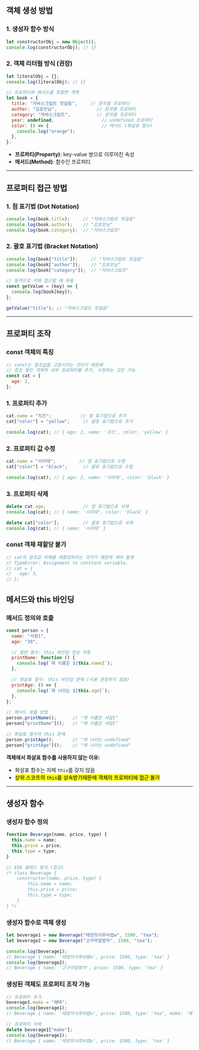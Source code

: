
##  객체 생성 방법

### 1. 생성자 함수 방식

```javascript
let constructorObj = new Object();
console.log(constructorObj); // {}
```

### 2. 객체 리터럴 방식 (권장)

```javascript
let literalObj = {};
console.log(literalObj); // {}

// 프로퍼티와 메서드를 포함한 객체
let book = {
  title: "자바스크립트 첫걸음",     // 문자열 프로퍼티
  author: "김효빈님",               // 문자열 프로퍼티
  category: "자바스크립트",          // 문자열 프로퍼티
  year: undefined,                  // undefined 프로퍼티
  color: () => {                    // 메서드 (화살표 함수)
    console.log("orange");
  },
};
```

- **프로퍼티(Property)**: key-value 쌍으로 이루어진 속성
- **메서드(Method)**: 함수인 프로퍼티

---
##  프로퍼티 접근 방법

### 1. 점 표기법 (Dot Notation)

```javascript
console.log(book.title);     // "자바스크립트 첫걸음"
console.log(book.author);    // "김효빈님"
console.log(book.category);  // "자바스크립트"
```

### 2. 괄호 표기법 (Bracket Notation)

```javascript
console.log(book["title"]);     // "자바스크립트 첫걸음"
console.log(book["author"]);    // "김효빈님"
console.log(book["category"]);  // "자바스크립트"

// 동적으로 키에 접근할 때 유용
const getValue = (key) => {
  console.log(book[key]);
};

getValue("title"); // "자바스크립트 첫걸음"
```


---

##  프로퍼티 조작

### const 객체의 특징

```javascript
// const는 참조값을 고정시키는 것이기 때문에
// 참조 중인 객체의 내부 프로퍼티를 추가, 수정하는 것은 가능
const cat = {
  age: 2,
};
```

### 1. 프로퍼티 추가 

```javascript
cat.name = "치즈";           // 점 표기법으로 추가
cat["color"] = "yellow";     // 괄호 표기법으로 추가

console.log(cat); // { age: 2, name: '치즈', color: 'yellow' }
```

### 2. 프로퍼티 값 수정

```javascript
cat.name = "서리태";         // 점 표기법으로 수정
cat["color"] = "black";      // 괄호 표기법으로 수정

console.log(cat); // { age: 2, name: '서리태', color: 'black' }
```

### 3. 프로퍼티 삭제

```javascript
delete cat.age;              // 점 표기법으로 삭제
console.log(cat); // { name: '서리태', color: 'black' }

delete cat["color"];         // 괄호 표기법으로 삭제
console.log(cat); // { name: '서리태' }
```

###  const 객체 재할당 불가

```javascript
// cat의 참조값 자체를 재할당하려는 것이기 때문에 에러 발생
// TypeError: Assignment to constant variable.
// cat = {
//   age: 3,
// };
```

##  메서드와 this 바인딩

### 메서드 정의와 호출

```javascript
const person = {
  name: "사람1",
  age: "30",

  // 일반 함수: this 바인딩 정상 작동
  printName: function () {
    console.log(`제 이름은 ${this.name}`);
  },

  // 화살표 함수: this 바인딩 문제 (사용 권장하지 않음)
  printAge: () => {
    console.log(`제 나이는 ${this.age}`);
  },
};

// 메서드 호출 방법
person.printName();      // "제 이름은 사람1"
person["printName"]();   // "제 이름은 사람1"

// 화살표 함수의 this 문제
person.printAge();       // "제 나이는 undefined"
person["printAge"]();    // "제 나이는 undefined"
```

**객체에서 화살표 함수를 사용하지 않는 이유:**
- 화살표 함수는 자체 `this`를 갖지 않음
- <mark class="hltr-orange">상위 스코프의 `this`를 상속받기때문에 객체의 프로퍼티에 접근 불가</mark>

---
##  생성자 함수

### 생성자 함수 정의

```javascript
function Beverage(name, price, type) {
  this.name = name;
  this.price = price;
  this.type = type;
}

// ES6 클래스 방식 (참고)
/* class Beverage {
    constructor(name, price, type) {
        this.name = name;
        this.price = price;
        this.type = type;
    }
} */
```

### 생성자 함수로 객체 생성

```javascript
let beverage1 = new Beverage("태양의식후비법w", 1500, "tea");
let beverage2 = new Beverage("고구마알밤차", 1500, "tea");

console.log(beverage1);
// Beverage { name: '태양의식후비법w', price: 1500, type: 'tea' }
console.log(beverage2);
// Beverage { name: '고구마알밤차', price: 1500, type: 'tea' }
```

### 생성된 객체도 프로퍼티 조작 가능

```javascript
// 프로퍼티 추가
beverage1.make = "해태";
console.log(beverage1);
// Beverage { name: '태양의식후비법w', price: 1500, type: 'tea', make: '해태' }

// 프로퍼티 삭제
delete beverage1["make"];
console.log(beverage1);
// Beverage { name: '태양의식후비법w', price: 1500, type: 'tea' }
```
